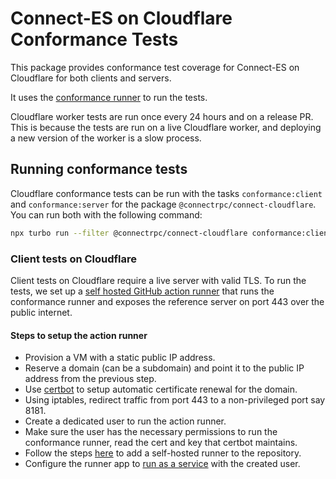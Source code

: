 # Connect-ES on Cloudflare Conformance Tests

This package provides conformance test coverage for Connect-ES on Cloudflare for both clients and servers.

It uses the [conformance runner](https://github.com/connectrpc/conformance/releases) to run the tests.

Cloudflare worker tests are run once every 24 hours and on a release PR. This is because the tests are run on a live
Cloudflare worker, and deploying a new version of the worker is a slow process.

## Running conformance tests

Cloudflare conformance tests can be run with the tasks `conformance:client` and `conformance:server` for the package
`@connectrpc/connect-cloudflare`. You can run both with the following command:

```bash
npx turbo run --filter @connectrpc/connect-cloudflare conformance:client conformance:server
```

### Client tests on Cloudflare

Client tests on Cloudflare require a live server with valid TLS. To run the tests, we set up a
[self hosted GitHub action runner](https://docs.github.com/en/actions/hosting-your-own-runners/managing-self-hosted-runners/about-self-hosted-runners)
that runs the conformance runner and exposes the reference server on port 443 over the public internet.

#### Steps to setup the action runner

- Provision a VM with a static public IP address.
- Reserve a domain (can be a subdomain) and point it to the public IP address from the previous step.
- Use [certbot](https://certbot.eff.org/) to setup automatic certificate renewal for the domain.
- Using iptables, redirect traffic from port 443 to a non-privileged port say 8181.
- Create a dedicated user to run the action runner.
- Make sure the user has the necessary permissions to run the conformance runner, read the cert and key that certbot maintains.
- Follow the steps [here](https://docs.github.com/en/actions/hosting-your-own-runners/managing-self-hosted-runners/adding-self-hosted-runners) to add a self-hosted runner to the repository.
- Configure the runner app to [run as a service](https://docs.github.com/en/actions/hosting-your-own-runners/managing-self-hosted-runners/configuring-the-self-hosted-runner-application-as-a-service) with the created user.
